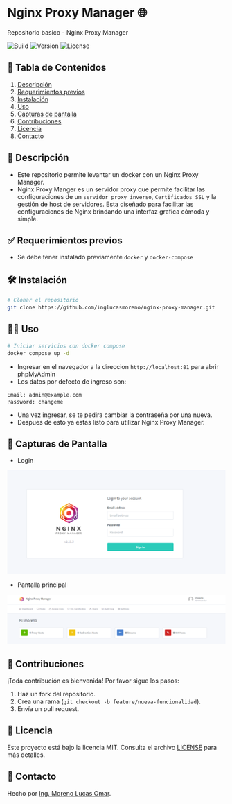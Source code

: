 
# Nginx Proxy Manager 🌐 
Repositorio basico - Nginx Proxy Manager

![Build](https://img.shields.io/badge/build-passing-brightgreen)
![Version](https://img.shields.io/badge/version-1.0.0-blue)
![License](https://img.shields.io/badge/license-MIT-lightgrey)

## 📑 Tabla de Contenidos  
1. [Descripción](#descripcion)  
2. [Requerimientos previos](#requerimientos)  
3. [Instalación](#instalacion)  
4. [Uso](#uso) 
5. [Capturas de pantalla](#capturas-pantalla)  
6. [Contribuciones](#contribuciones)  
7. [Licencia](#licencia) 
8. [Contacto](#contacto) 

## 📝 Descripción <a id="descripcion"></a>
- Este repositorio permite levantar un docker con un Nginx Proxy Manager.
- Nginx Proxy Manger es un servidor proxy que permite facilitar las configuraciones de un `servidor proxy inverso`, `Certificados SSL` y la gestión de host de servidores. Esta diseñado para facilitar las configuraciones de Nginx brindando una interfaz grafica cómoda y simple.

## ✅ Requerimientos previos <a id="requerimientos"></a>
- Se debe tener instalado previamente `docker` y `docker-compose`

## 🛠️ Instalación <a id="instalacion"></a> 
```bash
# Clonar el repositorio
git clone https://github.com/inglucasmoreno/nginx-proxy-manager.git
```

## 🧑‍💻 Uso <a id="uso"></a> 

```bash
# Iniciar servicios con docker compose
docker compose up -d
```

- Ingresar en el navegador a la direccion `http://localhost:81` para abrir phpMyAdmin
- Los datos por defecto de ingreso son:
```Copy
Email: admin@example.com
Password: changeme
```
- Una vez ingresar, se te pedira cambiar la contraseña por una nueva.
- Despues de esto ya estas listo para utilizar Nginx Proxy Manager.

## 📸 Capturas de Pantalla <a id="capturas-pantalla"></a>
- Login

![login](./assets/login.png)

- Pantalla principal

![dashboard](./assets/dashboard.png)

## 🤝 Contribuciones <a id="contribuciones"></a> 
¡Toda contribución es bienvenida! Por favor sigue los pasos:  
1. Haz un fork del repositorio.  
2. Crea una rama (`git checkout -b feature/nueva-funcionalidad`).  
3. Envía un pull request.

## 📜 Licencia <a id="licencia"></a>  
Este proyecto está bajo la licencia MIT. Consulta el archivo [LICENSE](./LICENSE) para más detalles.

## 📧 Contacto <a id="contacto"></a>  
Hecho por [Ing. Moreno Lucas Omar](https://github.com/inglucasmoreno). 